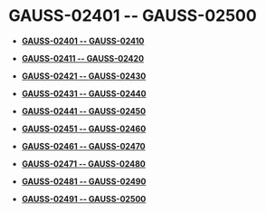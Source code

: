 # GAUSS-02401 -- GAUSS-02500<a name="ZH-CN_TOPIC_0302073714"></a>

-   **[GAUSS-02401 -- GAUSS-02410](GAUSS-02401----GAUSS-02410.md)**  

-   **[GAUSS-02411 -- GAUSS-02420](GAUSS-02411----GAUSS-02420.md)**  

-   **[GAUSS-02421 -- GAUSS-02430](GAUSS-02421----GAUSS-02430.md)**  

-   **[GAUSS-02431 -- GAUSS-02440](GAUSS-02431----GAUSS-02440.md)**  

-   **[GAUSS-02441 -- GAUSS-02450](GAUSS-02441----GAUSS-02450.md)**  

-   **[GAUSS-02451 -- GAUSS-02460](GAUSS-02451----GAUSS-02460.md)**  

-   **[GAUSS-02461 -- GAUSS-02470](GAUSS-02461----GAUSS-02470.md)**  

-   **[GAUSS-02471 -- GAUSS-02480](GAUSS-02471----GAUSS-02480.md)**  

-   **[GAUSS-02481 -- GAUSS-02490](GAUSS-02481----GAUSS-02490.md)**  

-   **[GAUSS-02491 -- GAUSS-02500](GAUSS-02491----GAUSS-02500.md)**  


